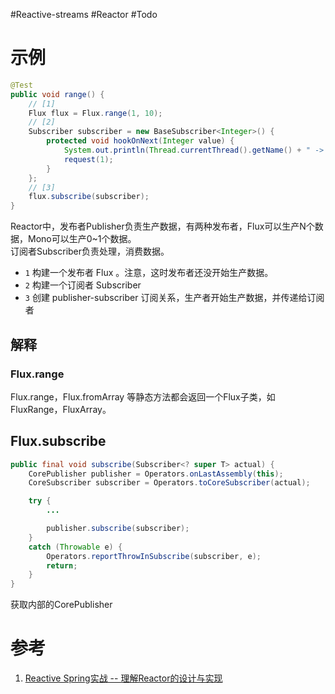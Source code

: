 #Reactive-streams #Reactor #Todo 

# 示例
```java
@Test
public void range() {
    // [1]
    Flux flux = Flux.range(1, 10);
    // [2]
    Subscriber subscriber = new BaseSubscriber<Integer>() {
        protected void hookOnNext(Integer value) {
            System.out.println(Thread.currentThread().getName() + " -> " + value);
            request(1);
        }
    };
    // [3]
    flux.subscribe(subscriber);
}

```

Reactor中，发布者Publisher负责生产数据，有两种发布者，Flux可以生产N个数据，Mono可以生产0~1个数据。  
订阅者Subscriber负责处理，消费数据。  
- `1` 构建一个发布者 Flux 。注意，这时发布者还没开始生产数据。  
- `2` 构建一个订阅者 Subscriber  
- `3` 创建 publisher-subscriber 订阅关系，生产者开始生产数据，并传递给订阅者

## 解释
### Flux.range
Flux.range，Flux.fromArray 等静态方法都会返回一个Flux子类，如 FluxRange，FluxArray。

## Flux.subscribe
```java
public final void subscribe(Subscriber<? super T> actual) {
    CorePublisher publisher = Operators.onLastAssembly(this);
    CoreSubscriber subscriber = Operators.toCoreSubscriber(actual);

    try {
        ...

        publisher.subscribe(subscriber);
    }
    catch (Throwable e) {
        Operators.reportThrowInSubscribe(subscriber, e);
        return;
    }
}
```

获取内部的CorePublisher


# 参考
1. [Reactive Spring实战 -- 理解Reactor的设计与实现 ](https://www.cnblogs.com/binecy/p/14458911.html)